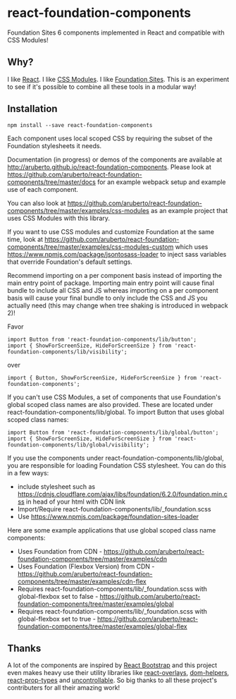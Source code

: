 # react-foundation-components

Foundation Sites 6 components implemented in React and compatible with CSS Modules!

## Why?

I like [React](https://facebook.github.io/react). I like [CSS Modules](https://github.com/css-modules/css-modules). I like [Foundation Sites](http://foundation.zurb.com/sites.html). This is an experiment to see if it's possible to combine all these tools in a modular way!

## Installation

```
npm install --save react-foundation-components
```

Each component uses local scoped CSS by requiring the subset of the Foundation stylesheets it needs.

Documentation (in progress) or demos of the components are available at http://aruberto.github.io/react-foundation-components. Please look at https://github.com/aruberto/react-foundation-components/tree/master/docs for an example webpack setup and example use of each component.

You can also look at https://github.com/aruberto/react-foundation-components/tree/master/examples/css-modules as an example project that uses CSS Modules with this library.

If you want to use CSS modules and customize Foundation at the same time, look at https://github.com/aruberto/react-foundation-components/tree/master/examples/css-modules-custom which uses https://www.npmjs.com/package/jsontosass-loader to inject sass variables that override Foundation's default settings.

Recommend importing on a per component basis instead of importing the main entry point of package. Importing main entry point will cause final bundle to include all CSS and JS whereas importing on a per component basis will cause your final bundle to only include the CSS and JS you actually need (this may change when tree shaking is introduced in webpack 2)!

Favor

```
import Button from 'react-foundation-components/lib/button';
import { ShowForScreenSize, HideForScreenSize } from 'react-foundation-components/lib/visibility';
```

over

```
import { Button, ShowForScreenSize, HideForScreenSize } from 'react-foundation-components';
```

If you can't use CSS Modules, a set of components that use Foundation's global scoped class names are also provided. These are located under react-foundation-components/lib/global. To import Button that uses global scoped class names:

```
import Button from 'react-foundation-components/lib/global/button';
import { ShowForScreenSize, HideForScreenSize } from 'react-foundation-components/lib/global/visibility';
```

If you use the components under react-foundation-components/lib/global, you are responsible for loading Foundation CSS stylesheet. You can do this in a few ways:
 * include stylesheet such as https://cdnjs.cloudflare.com/ajax/libs/foundation/6.2.0/foundation.min.css in head of your html with CDN link
 * Import/Require react-foundation-components/lib/\_foundation.scss
 * Use https://www.npmjs.com/package/foundation-sites-loader

Here are some example applications that use global scoped class name components:
 * Uses Foundation from CDN - https://github.com/aruberto/react-foundation-components/tree/master/examples/cdn
 * Uses Foundation (Flexbox Version) from CDN - https://github.com/aruberto/react-foundation-components/tree/master/examples/cdn-flex
 * Requires react-foundation-components/lib/\_foundation.scss with global-flexbox set to false - https://github.com/aruberto/react-foundation-components/tree/master/examples/global
 * Requires react-foundation-components/lib/\_foundation.scss with global-flexbox set to true - https://github.com/aruberto/react-foundation-components/tree/master/examples/global-flex

## Thanks

A lot of the components are inspired by [React Bootstrap](https://github.com/react-bootstrap/react-bootstrap) and this project even makes heavy use their utility libraries like [react-overlays](https://github.com/react-bootstrap/react-overlays), [dom-helpers](https://github.com/react-bootstrap/dom-helpers), [react-prop-types](https://github.com/react-bootstrap/react-prop-types) and [uncontrollable](https://github.com/jquense/uncontrollable). So big thanks to all these project's contributers for all their amazing work!
